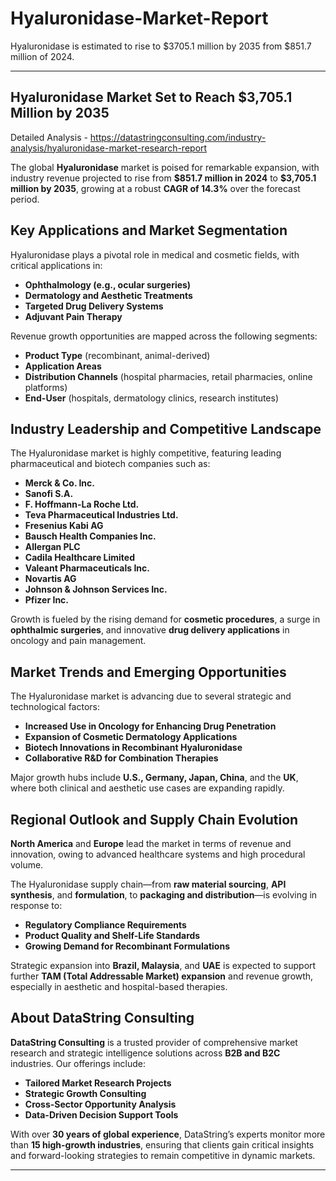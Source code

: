 # Hyaluronidase-Market-Report
Hyaluronidase is estimated to rise to $3705.1 million by 2035 from $851.7 million of 2024.

---

## **Hyaluronidase Market Set to Reach \$3,705.1 Million by 2035**

Detailed Analysis - https://datastringconsulting.com/industry-analysis/hyaluronidase-market-research-report

The global **Hyaluronidase** market is poised for remarkable expansion, with industry revenue projected to rise from **\$851.7 million in 2024** to **\$3,705.1 million by 2035**, growing at a robust **CAGR of 14.3%** over the forecast period.

## **Key Applications and Market Segmentation**

Hyaluronidase plays a pivotal role in medical and cosmetic fields, with critical applications in:

* **Ophthalmology (e.g., ocular surgeries)**
* **Dermatology and Aesthetic Treatments**
* **Targeted Drug Delivery Systems**
* **Adjuvant Pain Therapy**

Revenue growth opportunities are mapped across the following segments:

* **Product Type** (recombinant, animal-derived)
* **Application Areas**
* **Distribution Channels** (hospital pharmacies, retail pharmacies, online platforms)
* **End-User** (hospitals, dermatology clinics, research institutes)

## **Industry Leadership and Competitive Landscape**

The Hyaluronidase market is highly competitive, featuring leading pharmaceutical and biotech companies such as:

* **Merck & Co. Inc.**
* **Sanofi S.A.**
* **F. Hoffmann-La Roche Ltd.**
* **Teva Pharmaceutical Industries Ltd.**
* **Fresenius Kabi AG**
* **Bausch Health Companies Inc.**
* **Allergan PLC**
* **Cadila Healthcare Limited**
* **Valeant Pharmaceuticals Inc.**
* **Novartis AG**
* **Johnson & Johnson Services Inc.**
* **Pfizer Inc.**

Growth is fueled by the rising demand for **cosmetic procedures**, a surge in **ophthalmic surgeries**, and innovative **drug delivery applications** in oncology and pain management.

## **Market Trends and Emerging Opportunities**

The Hyaluronidase market is advancing due to several strategic and technological factors:

* **Increased Use in Oncology for Enhancing Drug Penetration**
* **Expansion of Cosmetic Dermatology Applications**
* **Biotech Innovations in Recombinant Hyaluronidase**
* **Collaborative R\&D for Combination Therapies**

Major growth hubs include **U.S., Germany, Japan, China**, and the **UK**, where both clinical and aesthetic use cases are expanding rapidly.

## **Regional Outlook and Supply Chain Evolution**

**North America** and **Europe** lead the market in terms of revenue and innovation, owing to advanced healthcare systems and high procedural volume.

The Hyaluronidase supply chain—from **raw material sourcing**, **API synthesis**, and **formulation**, to **packaging and distribution**—is evolving in response to:

* **Regulatory Compliance Requirements**
* **Product Quality and Shelf-Life Standards**
* **Growing Demand for Recombinant Formulations**

Strategic expansion into **Brazil, Malaysia**, and **UAE** is expected to support further **TAM (Total Addressable Market) expansion** and revenue growth, especially in aesthetic and hospital-based therapies.

## **About DataString Consulting**

**DataString Consulting** is a trusted provider of comprehensive market research and strategic intelligence solutions across **B2B and B2C** industries. Our offerings include:

* **Tailored Market Research Projects**
* **Strategic Growth Consulting**
* **Cross-Sector Opportunity Analysis**
* **Data-Driven Decision Support Tools**

With over **30 years of global experience**, DataString’s experts monitor more than **15 high-growth industries**, ensuring that clients gain critical insights and forward-looking strategies to remain competitive in dynamic markets.

---

